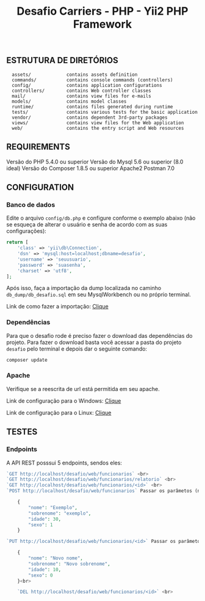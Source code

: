 <p align="center">
    <h1 align="center">Desafio Carriers - PHP - Yii2 PHP Framework</h1>
    <br>
</p>



ESTRUTURA DE DIRETÓRIOS
-------------------

      assets/             contains assets definition
      commands/           contains console commands (controllers)
      config/             contains application configurations
      controllers/        contains Web controller classes
      mail/               contains view files for e-mails
      models/             contains model classes
      runtime/            contains files generated during runtime
      tests/              contains various tests for the basic application
      vendor/             contains dependent 3rd-party packages
      views/              contains view files for the Web application
      web/                contains the entry script and Web resources



REQUIREMENTS
------------

Versão do PHP 5.4.0 ou superior
Versão do Mysql 5.6 ou superior (8.0 ideal)
Versão do Composer 1.8.5 ou superior
Apache2
Postman 7.0

CONFIGURATION
-------------

### Banco de dados

Edite o arquivo `config/db.php` e configure conforme o exemplo abaixo (não se esqueça de alterar o usuário e senha de acordo com as suas configurações):

```php
return [
    'class' => 'yii\db\Connection',
    'dsn' => 'mysql:host=localhost;dbname=desafio',
    'username' => 'seuusuario',
    'password' => 'suasenha',
    'charset' => 'utf8',
];
```

Após isso, faça a importação da dump localizada no caminho `db_dump/db_desafio.sql` em seu MysqlWorkbench ou no próprio terminal.

Link de como fazer a importação:
<a href="https://dev.mysql.com/doc/workbench/en/wb-admin-export-import-management.html"> Clique </a> <br>


### Dependências 

Para que o desafio rode é preciso fazer o download das dependências do projeto. Para fazer o download basta você acessar a pasta do projeto `desafio` pelo terminal e depois dar o seguinte comando:

```php
composer update
```



### Apache 

Verifique se a reescrita de url está permitida em seu apache.

Link de configuração para o Windows: <a href="http://www.rafaelwendel.com/2011/08/como-usar-url-amigaveis-no-servidor-apache/"> Clique </a> <br>

Link de configuração para o Linux: 
<a href="https://www.vivaolinux.com.br/dica/Ativando-modo-de-reescrita-de-URL-mod-rewrite-no-Apache"> Clique </a> <br>



TESTES
-------------

### Endpoints

A API REST posssui 5 endpoints, sendos eles: 




```php
`GET http://localhost/desafio/web/funcionarios` <br>
`GET http://localhost/desafio/web/funcionarios/relatorio` <br>
`GET http://localhost/desafio/web/funcionarios/<id>` <br>
`POST http://localhost/desafio/web/funcionarios` Passar os parâmetos (nome,sobrenome,idade, sexo) via body da requisição (JSON) conforme o exemplo abaixo: <br>

    {
        "nome": "Exemplo",
        "sobrenome": "exemplo",
        "idade": 30,
        "sexo": 1
    }

`PUT http://localhost/desafio/web/funcionarios/<id>` Passar os parâmetos (nome,sobrenome,idade, sexo) via body da requisição (JSON) conforme o exemplo abaixo: <br>

    {
        "nome": "Novo nome",
        "sobrenome": "Novo sobrenome",
        "idade": 10,
        "sexo": 0
    }<br>

    `DEL http://localhost/desafio/web/funcionarios/<id>` <br>
```